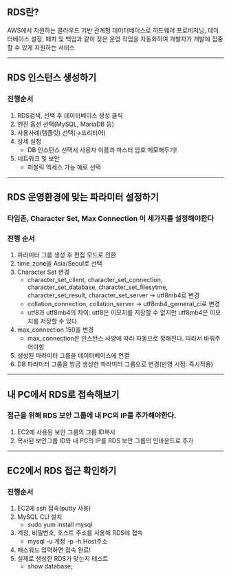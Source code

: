 ## RDS란?

AWS에서 지원하는 클라우드 기반 관계형 데이터베이스로 하드웨어 프로비저닝, 데이터베이스 설정, 패치 및 백업과 같이 잦은 운영 작업을 자동화하여 개발자가 개발에 집중할 수 있게 지원하는 서비스

------------
## RDS 인스턴스 생성하기
### 진행순서

1. RDS검색, 선택 후 데이터베이스 생성 클릭
2. 엔진 옵션 선택(MySQL, MariaDB 등)
3. 사용사례(템플릿) 선택(→프리티어)
4. 상세 설정
   + DB 인스턴스 선택시 사용자 이름과 마스터 암호 메모해두기!
5. 네트워크 및 보안
   + 퍼블릭 엑세스 가능 예로 선택

------------
## RDS 운영환경에 맞는 파라미터 설정하기
### 타임존, Character Set, Max Connection 이 세가지를 설정해야한다

### 진행 순서
1. 파라미터 그룹 생성 후 편집 모드로 전환
2. time_zone을 Asia/Seoul로 선택
3. Character Set 변경
   + character_set_client, character_set_connection, character_set_database, character_set_filesytme, character_set_result, character_set_server → utf8mb4로 변경
   + collation_connection, collation_server → utf8mb4_gerneral_ci로 변경
   + utf8과 utf8mb4의 차이: utf8은 이모지를 저장할 수 없지만 utf8mb4은 이모지를 저장할 수 있다.
4. max_connection 150을 변경
   + max_connection은 인스턴스 사양에 따라 자동으로 정해진다. 따라서 바꿔주어야함
5. 생성된 파라미터 그룹을 데이터베이스에 연결
6. DB 파라미터 그룹을 방금 생성한 파라미터 그룹으로 변경(반영 시점: 즉시적용)

------------
## 내 PC에서 RDS로 접속해보기
### 접근을 위해 RDS 보안 그룹에 내 PC의 IP를 추가해야한다.
1. EC2에 사용된 보안 그룹의 그룹 ID복사
2. 복사된 보안그룹 ID와 내 PC의 IP를 RDS 보안 그룹의 인바운드로 추가

------------
## EC2에서 RDS 접근 확인하기
### 진행순서
1. EC2에 ssh 접속(putty 사용)
2. MySQL CLI 설치
   + sudo yum install mysql
3. 계정, 비밀번호, 호스트 주소를 사용해 RDS에 접속
   + mysql -u 계정 -p -h Host주소
4. 패스워드 입력하면 접속 완료!
5. 실제로 생성한 RDS가 맞는지 테스트
   + show database;
